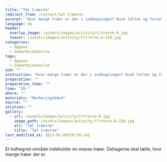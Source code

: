 ```yaml
---
title: "Tæl træerne"
redirect_from: /content/tæl-træerne
excerpt: "Hvor mange træer er der i indhegningen? Husk tallet og fortæl det til instruktøren."
language: da
header:
  overlay_image: /assets/images/activity/tltrerne-0.jpg
  teaser: /assets/images/activity/tltrerne-0-320.jpg
categories: 
  - Opgave
  - Samarbejdsøvelse
tags: 
  - Opgave
  - Samarbejdsøvelse
aim: ""
instruction: "Hvor mange træer er der i indhegningen? Husk tallet og fortæl det til instruktøren."
preparation: ""
preparation_time: ""
time: "10-"
where: ""
materials: "Markeringsbånd"
source: ""
solution: ""
gallery:
  - url: /assets/images/activity/tltrerne-0.jpg
    image_path: /assets/images/activity/tltrerne-0-320.jpg
    alt: "Tæl træerne"
    title: "Tæl træerne"
last_modified_at: 2013-01-09T20:34:14Z
---
```

Et indhegnet område indeholder en masse træer. Deltagerne skal tælle, hvor mange træer der er.

